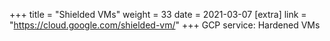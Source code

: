 +++
title = "Shielded VMs"
weight = 33
date = 2021-03-07
[extra]
link = "https://cloud.google.com/shielded-vm/"
+++
GCP service: Hardened VMs


